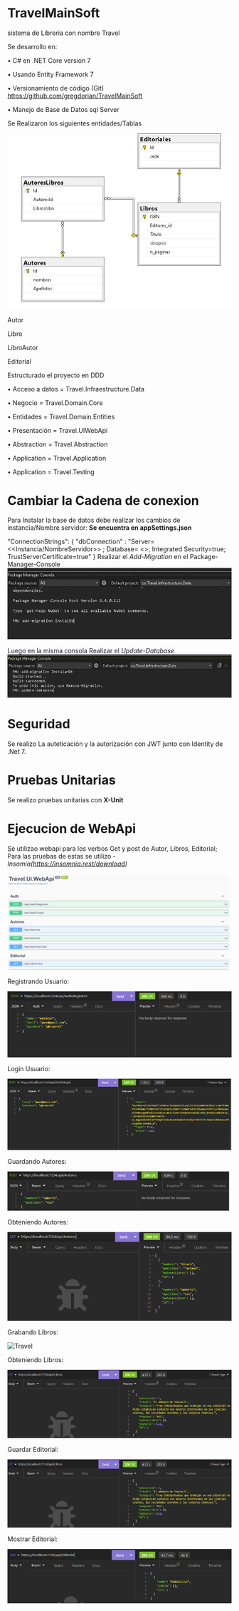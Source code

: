 # TravelMainSoft

sistema de Libreria con nombre Travel

Se desarrollo en: 

•	 C# en .NET Core version 7

•	 Usando Entity Framework 7

•	Versionamiento de código (Git) https://github.com/gregdorian/TravelMainSoft

•	Manejo de Base de Datos sql Server

Se Realizaron los siguientes entidades/Tablas

![Travel](https://github.com/gregdorian/TravelMainSoft/blob/master/MediaArchives/Diagrama%20Entidad%20Relacion.png)

Autor

Libro

LibroAutor

Editorial

Estructurado el proyecto en DDD 

•	Acceso a datos = Travel.Infraestructure.Data

•	Negocio = Travel.Domain.Core

•	Entidades = Travel.Domain.Entities

•	Presentación = Travel.UIWebApi

•	Abstraction = Travel.Abstraction

•	Application = Travel.Application

•	Application = Travel.Testing

# Cambiar la Cadena de conexion

Para Instalar la base de datos debe realizar los cambios de instancia/Nombre servidor:
**Se encuentra en appSettings.json**

"ConnectionStrings": {
   "dbConnection" : "Server=<<Instancia/NombreServidor>> ; Database= <<NombreBaseDatos>>; Integrated Security=true; TrustServerCertificate=true"
   }
Realizar el *Add-Migration* en el Package-Manager-Console 
![Travel](https://github.com/gregdorian/TravelMainSoft/blob/master/MediaArchives/instalar%20en%20base%20de%20datos%20con%20codefirst.png)
   
Luego en la misma consola Realizar el *Update-Database*
![Travel](https://github.com/gregdorian/TravelMainSoft/blob/master/MediaArchives/instalar%20en%20base%20de%20datos%20con%20codefirst2.png)
   
   
# Seguridad

Se realizo La auteticación y la autorización con JWT junto con Identity de .Net 7.
   
# Pruebas Unitarias
   
Se realizo pruebas unitarias con **X-Unit**
   
# Ejecucion de WebApi
   
Se utilizao webapi para los verbos Get y post de Autor, Libros, Editorial; Para las pruebas de estas se utilizo -
   *Insomia(https://insomnia.rest/download)* 
   
![Travel](https://github.com/gregdorian/TravelMainSoft/blob/master/MediaArchives/SwaggerWebApi.png)

Registrando Usuario:

![Travel](https://github.com/gregdorian/TravelMainSoft/blob/master/MediaArchives/InsomiaRegister.png)

Login Usuario:

![Travel](https://github.com/gregdorian/TravelMainSoft/blob/master/MediaArchives/InsomiaLogin.png)
   
 Guardando Autores:
   
 ![Travel](https://github.com/gregdorian/TravelMainSoft/blob/master/MediaArchives/InsomiaGuardarAutores.jpg)
 
 Obteniendo Autores:
   
 ![Travel](https://github.com/gregdorian/TravelMainSoft/blob/master/MediaArchives/InsomiaAutores.png)
 
 Grabando Libros:
   
 ![Travel](https://github.com/gregdorian/TravelMainSoft/blob/master/MediaArchives/GuardarLibros.png)
   
 Obteniendo Libros:
 
 ![Travel](https://github.com/gregdorian/TravelMainSoft/blob/master/MediaArchives/InsomiaGetLibros.png)
   
 Guardar Editorial:
   
  ![Travel](https://github.com/gregdorian/TravelMainSoft/blob/master/MediaArchives/InsomiaGetLibros.png)
   
 Mostrar Editorial:
   
  ![Travel](https://github.com/gregdorian/TravelMainSoft/blob/master/MediaArchives/InsomiaMostrarEditorial.png)

